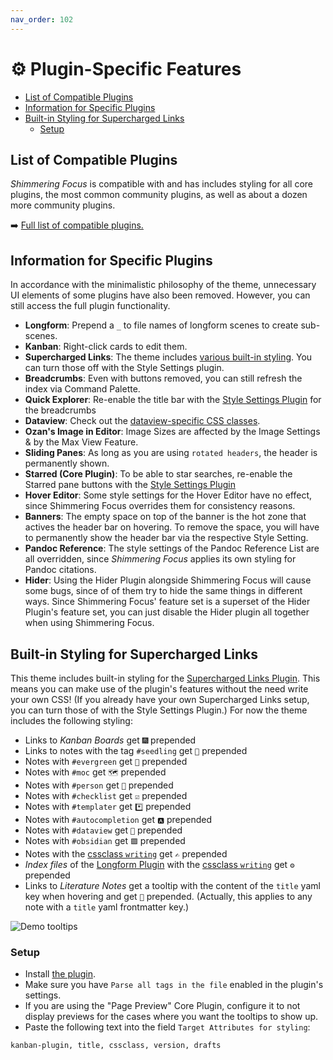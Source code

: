 ```yaml
---
nav_order: 102
---
```


# ⚙️ Plugin-Specific Features

<!-- MarkdownTOC -->

- [List of Compatible Plugins](#list-of-compatible-plugins)
- [Information for Specific Plugins](#information-for-specific-plugins)
- [Built-in Styling for Supercharged Links](#built-in-styling-for-supercharged-links)
	- [Setup](#setup)

<!-- /MarkdownTOC -->

## List of Compatible Plugins
*Shimmering Focus* is compatible with and has includes styling for all core plugins, the most common community plugins, as well as about a dozen more community plugins.

➡️ [Full list of compatible plugins.](https://publish.obsidian.md/hub/02+-+Community+Expansions/02.05+All+Community+Expansions/Themes/Shimmering+Focus#Plugin+Compatibility+1)

## Information for Specific Plugins
In accordance with the minimalistic philosophy of the theme, unnecessary UI elements of some plugins have also been removed. However, you can still access the full plugin functionality.

- __Longform__: Prepend a `_` to file names of longform scenes to create sub-scenes.
- __Kanban__: Right-click cards to edit them.
- __Supercharged Links__: The theme includes [various built-in styling](#built-in-styling-for-supercharged-links). You can turn those off with the Style Settings plugin.
- __Breadcrumbs__: Even with buttons removed, you can still refresh the index via Command Palette.
- __Quick Explorer__: Re-enable the title bar with the [Style Settings Plugin](https://obsidian.md/plugins?id=obsidian-style-settings) for the breadcrumbs
- __Dataview__: Check out the [dataview-specific CSS classes](/shimmering-focus/css-classes#dataview).
- __Ozan's Image in Editor__: Image Sizes are affected by the Image Settings & by the Max View Feature.
- __Sliding Panes__: As long as you are using `rotated headers`, the header is permanently shown.
- __Starred (Core Plugin)__: To be able to star searches, re-enable the Starred pane buttons with the [Style Settings Plugin](https://obsidian.md/plugins?id=obsidian-style-settings)
- __Hover Editor__: Some style settings for the Hover Editor have no effect, since Shimmering Focus overrides them for consistency reasons.
- __Banners__: The empty space on top of the banner is the hot zone that actives the header bar on hovering. To remove the space, you will have to permanently show the header bar via the respective Style Setting.
- __Pandoc Reference__: The style settings of the Pandoc Reference List are all overridden, since *Shimmering Focus* applies its own styling for Pandoc citations.
- __Hider__: Using the Hider Plugin alongside Shimmering Focus will cause some bugs, since of of them try to hide the same things in different ways. Since Shimmering Focus' feature set is a superset of the Hider Plugin's feature set, you can just disable the Hider plugin all together when using Shimmering Focus.

## Built-in Styling for Supercharged Links
This theme includes built-in styling for the [Supercharged Links Plugin](https://github.com/mdelobelle/obsidian_supercharged_links). This means you can make use of the plugin's features without the need write your own CSS! (If you already have your own Supercharged Links setup, you can turn those of with the Style Settings Plugin.) For now the theme includes the following styling:
- Links to *Kanban Boards* get `🎆` prepended
- Links to notes with the tag `#seedling` get `🌱` prepended
- Notes with `#evergreen` get `🌲` prepended
- Notes with `#moc` get `🗺` prepended
- Notes with `#person` get `👤` prepended
- Notes with `#checklist` get `☑️` prepended
- Notes with `#templater` get `*️⃣` prepended
- Notes with `#autocompletion` get `🅰️` prepended
- Notes with `#dataview` get `🔢` prepended
- Notes with `#obsidian` get `🟪` prepended
- Notes with the [cssclass `writing`](/shimmering-focus/css-classes) get `✍️` prepended
- *Index files* of the [Longform Plugin](https://obsidian.md/plugins?id=longform) with the [cssclass `writing`](/shimmering-focus/css-classes) get `⚙️` prepended
- Links to *Literature Notes* get a tooltip with the content of the `title` yaml key when hovering and get `📖` prepended. (Actually, this applies to any note with a `title` yaml frontmatter key.)

![Demo tooltips](https://publish-01.obsidian.md/access/e25082da1bfe16d54e36618cd5bfee68/00%20-%20Contribute%20to%20the%20Obsidian%20Hub/02%20Attachments/Tooltips-for-Literature-Notes-with-Supercharged-Links.gif)

### Setup
- Install [the plugin](https://github.com/mdelobelle/obsidian_supercharged_links).
- Make sure you have `Parse all tags in the file` enabled in the plugin's settings.
- If you are using the "Page Preview" Core Plugin, configure it to not display previews for the cases where you want the tooltips to show up.
- Paste the following text into the field `Target Attributes for styling`:

```text
kanban-plugin, title, cssclass, version, drafts
```
